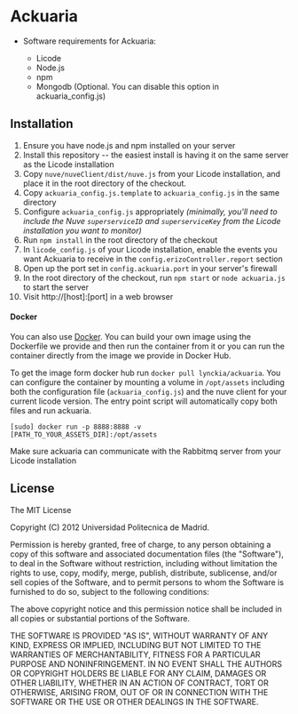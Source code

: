 # Ackuaria

- Software requirements for Ackuaria:

	+ Licode
	+ Node.js
	+ npm
	+ Mongodb (Optional. You can disable this option in ackuaria_config.js)


## Installation

1. Ensure you have node.js and npm installed on your server
1. Install this repository -- the easiest install is having it on the same server as the Licode installation
1. Copy ```nuve/nuveClient/dist/nuve.js``` from your Licode installation, and place it in the root directory of the checkout.
1. Copy ```ackuaria_config.js.template``` to ```ackuaria_config.js``` in the same directory
1. Configure ```ackuaria_config.js``` appropriately *(minimally, you'll need to include the Nuve ```superserviceID``` and ```superserviceKey``` from the Licode installation you want to monitor)*
1. Run ```npm install``` in the root directory of the checkout
1. In ```licode_config.js``` of your Licode installation, enable the events you want Ackuaria to receive in the ```config.erizoController.report``` section
1. Open up the port set in ```config.ackuaria.port``` in your server's firewall
1. In the root directory of the checkout, run ```npm start``` or ```node ackuaria.js``` to start the server
1. Visit http://[host]:[port] in a web browser

#### Docker
You can also use [Docker](https://www.docker.com/).
You can build your own image using the Dockerfile we provide and then run the container from it or you can run the container directly from the image we provide in Docker Hub.

To get the image form docker hub run `docker pull lynckia/ackuaria`. You can configure the container by mounting a volume in `/opt/assets` including both the configuration file (`ackuaria_config.js`) and the nuve client for your current licode version. The entry point script will automatically copy both files and run ackuaria.

`[sudo] docker run -p 8888:8888 -v [PATH_TO_YOUR_ASSETS_DIR]:/opt/assets`

Make sure ackuaria can communicate with the Rabbitmq server from your Licode installation


## License

The MIT License

Copyright (C) 2012 Universidad Politecnica de Madrid.

Permission is hereby granted, free of charge, to any person obtaining a copy of this software and associated documentation files (the "Software"), to deal in the Software without restriction, including without limitation the rights to use, copy, modify, merge, publish, distribute, sublicense, and/or sell copies of the Software, and to permit persons to whom the Software is furnished to do so, subject to the following conditions:

The above copyright notice and this permission notice shall be included in all copies or substantial portions of the Software.

THE SOFTWARE IS PROVIDED "AS IS", WITHOUT WARRANTY OF ANY KIND, EXPRESS OR IMPLIED, INCLUDING BUT NOT LIMITED TO THE WARRANTIES OF MERCHANTABILITY, FITNESS FOR A PARTICULAR PURPOSE AND NONINFRINGEMENT. IN NO EVENT SHALL THE AUTHORS OR COPYRIGHT HOLDERS BE LIABLE FOR ANY CLAIM, DAMAGES OR OTHER LIABILITY, WHETHER IN AN ACTION OF CONTRACT, TORT OR OTHERWISE, ARISING FROM, OUT OF OR IN CONNECTION WITH THE SOFTWARE OR THE USE OR OTHER DEALINGS IN THE SOFTWARE.
